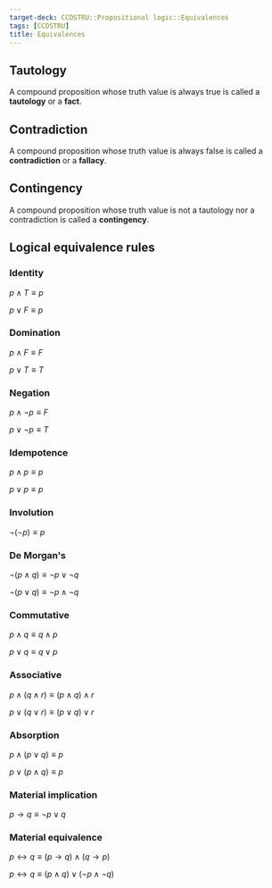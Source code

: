 ```yaml
---
target-deck: CCDSTRU::Propositional logic::Equivalences
tags: [CCDSTRU]
title: Equivalences
---
```


## Tautology

A compound proposition whose truth value is always true is called a **tautology** or a **fact**.

<!--ID: 1706459575489-->

## Contradiction

A compound proposition whose truth value is always false is called a **contradiction** or a **fallacy**.

<!--ID: 1706459575493-->

## Contingency

A compound proposition whose truth value is not a tautology nor a contradiction is called a **contingency**.

<!--ID: 1706459575498-->

## Logical equivalence rules

<!--ID: 1716721003606-->

### Identity

$p \land T \equiv p$

$p \lor F \equiv p$

<!--ID: 1706459575502-->

### Domination

$p \land F \equiv F$

$p \lor T \equiv T$

<!--ID: 1706459575505-->

### Negation

$p \land \neg p \equiv F$

$p \lor \neg p \equiv T$

<!--ID: 1706459575510-->

### Idempotence

$p \land p \equiv p$

$p \lor p \equiv p$

<!--ID: 1706459575516-->

### Involution

$\neg(\neg p) \equiv p$

<!--ID: 1706459575520-->

### De Morgan's

$\neg(p \land q) \equiv \neg p \lor \neg q$

$\neg(p \lor q) \equiv \neg p \land \neg q$

<!--ID: 1706459575525-->

### Commutative

$p \land q \equiv q \land p$

$p \lor q \equiv q \lor p$

<!--ID: 1706459575529-->

### Associative

$p \land (q \land r) \equiv (p \land q) \land r$

$p \lor (q \lor r) \equiv (p \lor q) \lor r$

<!--ID: 1706459575533-->

### Absorption

$p \land (p \lor q) \equiv p$

$p \lor (p \land q) \equiv p$

<!--ID: 1706459575536-->

### Material implication

$p \to q \equiv \neg p \lor q$

<!--ID: 1706459575541-->

### Material equivalence

$p \leftrightarrow q \equiv (p \to q) \land (q \to p)$

$p \leftrightarrow q \equiv (p \land q) \lor (\neg p \land \neg q)$

<!--ID: 1706459575545-->
